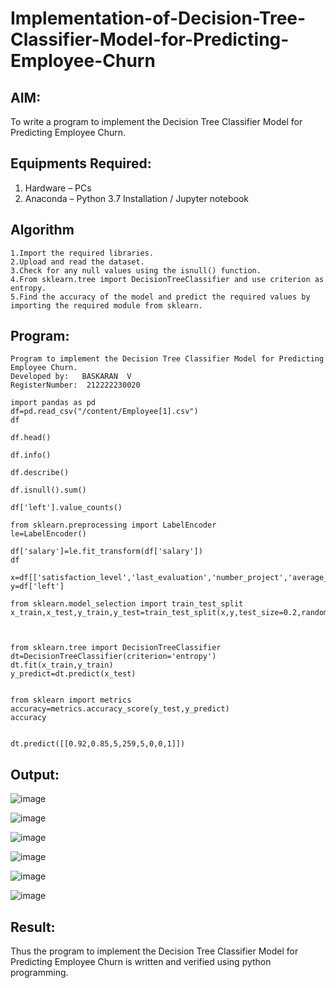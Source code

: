# Implementation-of-Decision-Tree-Classifier-Model-for-Predicting-Employee-Churn
## AIM:
To write a program to implement the Decision Tree Classifier Model for Predicting Employee Churn.
## Equipments Required:
1. Hardware – PCs
2. Anaconda – Python 3.7 Installation / Jupyter notebook
## Algorithm
```
1.Import the required libraries.
2.Upload and read the dataset. 
3.Check for any null values using the isnull() function.
4.From sklearn.tree import DecisionTreeClassifier and use criterion as entropy. 
5.Find the accuracy of the model and predict the required values by importing the required module from sklearn.
```
## Program:
```
Program to implement the Decision Tree Classifier Model for Predicting Employee Churn.
Developed by:   BASKARAN  V
RegisterNumber:  212222230020

import pandas as pd
df=pd.read_csv("/content/Employee[1].csv")
df

df.head()

df.info()

df.describe()

df.isnull().sum()

df['left'].value_counts()

from sklearn.preprocessing import LabelEncoder
le=LabelEncoder()

df['salary']=le.fit_transform(df['salary'])
df

x=df[['satisfaction_level','last_evaluation','number_project','average_montly_hours','time_spend_company','Work_accident','promotion_last_5years','salary']]
y=df['left']

from sklearn.model_selection import train_test_split
x_train,x_test,y_train,y_test=train_test_split(x,y,test_size=0.2,random_state=100)



from sklearn.tree import DecisionTreeClassifier
dt=DecisionTreeClassifier(criterion='entropy')
dt.fit(x_train,y_train)
y_predict=dt.predict(x_test)


from sklearn import metrics
accuracy=metrics.accuracy_score(y_test,y_predict)
accuracy


dt.predict([[0.92,0.85,5,259,5,0,0,1]])
```



## Output:
![image](https://github.com/BaskaranV15/Implementation-of-Decision-Tree-Classifier-Model-for-Predicting-Employee-Churn/assets/118703522/4807bfbe-3813-4f66-83e1-4add2ada5ff4)

![image](https://github.com/BaskaranV15/Implementation-of-Decision-Tree-Classifier-Model-for-Predicting-Employee-Churn/assets/118703522/88fb7207-2d4c-4ab6-a636-0814e33e7b78)

![image](https://github.com/BaskaranV15/Implementation-of-Decision-Tree-Classifier-Model-for-Predicting-Employee-Churn/assets/118703522/4ed0d74e-09a8-4b0f-abc4-bc0bae496329)


![image](https://github.com/BaskaranV15/Implementation-of-Decision-Tree-Classifier-Model-for-Predicting-Employee-Churn/assets/118703522/05bcb532-2da8-4e2b-a83c-7a10e3b2019a)


![image](https://github.com/BaskaranV15/Implementation-of-Decision-Tree-Classifier-Model-for-Predicting-Employee-Churn/assets/118703522/9bb6feb4-6190-4391-85b3-863078fa569d)

![image](https://github.com/BaskaranV15/Implementation-of-Decision-Tree-Classifier-Model-for-Predicting-Employee-Churn/assets/118703522/10207dfb-42a1-4091-9fb1-030a0a7317ab)

## Result:
Thus the program to implement the  Decision Tree Classifier Model for Predicting Employee Churn is written and verified using python programming.
